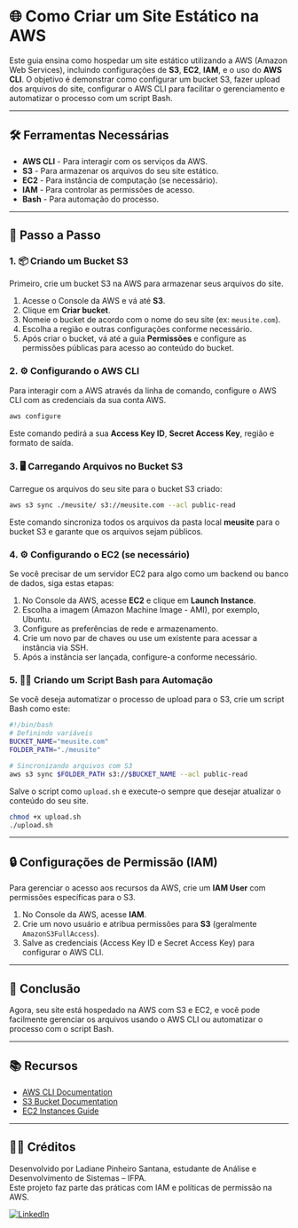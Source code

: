 
# 🌐 Como Criar um Site Estático na AWS

Este guia ensina como hospedar um site estático utilizando a AWS (Amazon Web Services), incluindo configurações de **S3**, **EC2**, **IAM**, e o uso do **AWS CLI**. O objetivo é demonstrar como configurar um bucket S3, fazer upload dos arquivos do site, configurar o AWS CLI para facilitar o gerenciamento e automatizar o processo com um script Bash.

---

## 🛠️ Ferramentas Necessárias

- **AWS CLI** - Para interagir com os serviços da AWS.
- **S3** - Para armazenar os arquivos do seu site estático.
- **EC2** - Para instância de computação (se necessário).
- **IAM** - Para controlar as permissões de acesso.
- **Bash** - Para automação do processo.

---

## 🚀 Passo a Passo

### 1. 📦 **Criando um Bucket S3**
Primeiro, crie um bucket S3 na AWS para armazenar seus arquivos do site.

1. Acesse o Console da AWS e vá até **S3**.
2. Clique em **Criar bucket**.
3. Nomeie o bucket de acordo com o nome do seu site (ex: `meusite.com`).
4. Escolha a região e outras configurações conforme necessário.
5. Após criar o bucket, vá até a guia **Permissões** e configure as permissões públicas para acesso ao conteúdo do bucket.

### 2. ⚙️ **Configurando o AWS CLI**
Para interagir com a AWS através da linha de comando, configure o AWS CLI com as credenciais da sua conta AWS.

```bash
aws configure
```

Este comando pedirá a sua **Access Key ID**, **Secret Access Key**, região e formato de saída.

### 3. 🖥️ **Carregando Arquivos no Bucket S3**

Carregue os arquivos do seu site para o bucket S3 criado:

```bash
aws s3 sync ./meusite/ s3://meusite.com --acl public-read
```

Este comando sincroniza todos os arquivos da pasta local **meusite** para o bucket S3 e garante que os arquivos sejam públicos.

### 4. ⚙️ **Configurando o EC2 (se necessário)**

Se você precisar de um servidor EC2 para algo como um backend ou banco de dados, siga estas etapas:

1. No Console da AWS, acesse **EC2** e clique em **Launch Instance**.
2. Escolha a imagem (Amazon Machine Image - AMI), por exemplo, Ubuntu.
3. Configure as preferências de rede e armazenamento.
4. Crie um novo par de chaves ou use um existente para acessar a instância via SSH.
5. Após a instância ser lançada, configure-a conforme necessário.

### 5. 👨‍💻 **Criando um Script Bash para Automação**

Se você deseja automatizar o processo de upload para o S3, crie um script Bash como este:

```bash
#!/bin/bash
# Definindo variáveis
BUCKET_NAME="meusite.com"
FOLDER_PATH="./meusite"

# Sincronizando arquivos com S3
aws s3 sync $FOLDER_PATH s3://$BUCKET_NAME --acl public-read
```

Salve o script como `upload.sh` e execute-o sempre que desejar atualizar o conteúdo do seu site.

```bash
chmod +x upload.sh
./upload.sh
```

---

## 🔒 **Configurações de Permissão (IAM)**

Para gerenciar o acesso aos recursos da AWS, crie um **IAM User** com permissões específicas para o S3.

1. No Console da AWS, acesse **IAM**.
2. Crie um novo usuário e atribua permissões para **S3** (geralmente `AmazonS3FullAccess`).
3. Salve as credenciais (Access Key ID e Secret Access Key) para configurar o AWS CLI.

---

## 🎉 Conclusão

Agora, seu site está hospedado na AWS com S3 e EC2, e você pode facilmente gerenciar os arquivos usando o AWS CLI ou automatizar o processo com o script Bash.

---

## 📚 Recursos

- [AWS CLI Documentation](https://docs.aws.amazon.com/cli/latest/userguide/)
- [S3 Bucket Documentation](https://docs.aws.amazon.com/s3/index.html)
- [EC2 Instances Guide](https://docs.aws.amazon.com/ec2/index.html)

---




## 👩‍💻 Créditos

Desenvolvido por Ladiane Pinheiro Santana, estudante de Análise e Desenvolvimento de Sistemas – IFPA.  
Este projeto faz parte das práticas com IAM e políticas de permissão na AWS.

[![LinkedIn](https://img.shields.io/badge/LinkedIn-0077B5?style=flat&logo=linkedin&logoColor=white)](https://linkedin.com/in/ladiane-pinheiro-santana)
